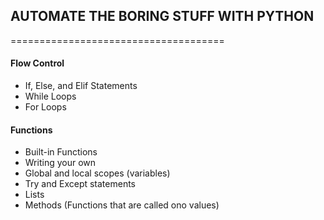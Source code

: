 ## AUTOMATE THE BORING STUFF WITH PYTHON
   =====================================

#### Flow Control
* If, Else, and Elif Statements
* While Loops
* For Loops

#### Functions
* Built-in Functions
* Writing your own
* Global and local scopes (variables)
* Try and Except statements
* Lists
* Methods (Functions that are called ono values)
